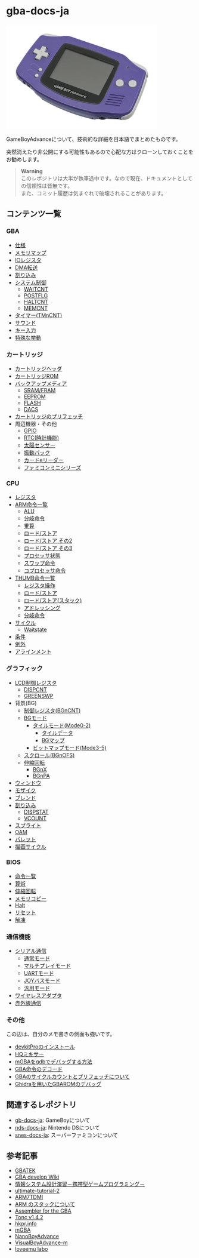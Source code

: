 # gba-docs-ja

<img src="images/purple.webp" height="280" />

GameBoyAdvanceについて、技術的な詳細を日本語でまとめたものです。

突然消えたり非公開にする可能性もあるので心配な方はクローンしておくことをお勧めします。

>**Warning**  
> このレポジトリは大半が執筆途中です。なので現在、ドキュメントとしての信頼性は皆無です。  
> また、コミット履歴は気まぐれで破壊されることがあります。

## コンテンツ一覧

### GBA

- [仕様](spec.md)
- [メモリマップ](memory.md)
- [IOレジスタ](io.md)
- [DMA転送](dma.md)
- [割り込み](interrupt.md)
- [システム制御](system.md)
  - [WAITCNT](system.md)
  - [POSTFLG](system.md)
  - [HALTCNT](system.md)
  - [MEMCNT](system.md)
- [タイマー(TMnCNT)](timer.md)
- [サウンド](sound.md)
- [キー入力](keypad.md)
- [特殊な挙動](unpredictable.md)

### カートリッジ

- [カートリッジヘッダ](cartridge/header.md)
- [カートリッジROM](cartridge/rom.md)
- [バックアップメディア](cartridge/backup/README.md)
  - [SRAM/FRAM](cartridge/backup/sram.md)
  - [EEPROM](cartridge/backup/eeprom.md)
  - [FLASH](cartridge/backup/flash.md)
  - [DACS](cartridge/backup/README.md)
- [カートリッジのプリフェッチ](cartridge/prefetch.md)
- 周辺機器・その他
  - [GPIO](cartridge/addon/gpio.md)
  - [RTC(時計機能)](cartridge/addon/rtc.md)
  - [太陽センサー](cartridge/addon/solar.md)
  - [振動パック](cartridge/addon/rumble.md)
  - [カードeリーダー](cartridge/addon/carde.md)
  - [ファミコンミニシリーズ](cartridge/addon/classic.md)

### CPU

- [レジスタ](arm7tdmi/register.md)
- [ARM命令一覧](arm7tdmi/instruction.md)
  - [ALU](arm7tdmi/arm/alu.md)
  - [分岐命令](arm7tdmi/arm/branch.md)
  - [乗算](arm7tdmi/arm/multiply.md)
  - [ロード/ストア](arm7tdmi/arm/loadstore.md)
  - [ロード/ストア その2](arm7tdmi/arm/loadstore2.md)
  - [ロード/ストア その3](arm7tdmi/arm/loadstore3.md)
  - [プロセッサ状態](arm7tdmi/arm/psr.md)
  - [スワップ命令](arm7tdmi/arm/swap.md)
  - [コプロセッサ命令](arm7tdmi/arm/coprocessor.md)
- [THUMB命令一覧](arm7tdmi/thumb/instruction.md)
  - [レジスタ操作](arm7tdmi/thumb/register.md)
  - [ロード/ストア](arm7tdmi/thumb/loadstore.md)
  - [ロード/ストア(スタック)](arm7tdmi/thumb/loadstore2.md)
  - [アドレッシング](arm7tdmi/thumb/addressing.md)
  - [分岐命令](arm7tdmi/thumb/branch.md)
- [サイクル](arm7tdmi/cycle.md)
  - [Waitstate](arm7tdmi/cycle.md)
- [条件](arm7tdmi/cond.md)
- [例外](arm7tdmi/exception.md)
- [アラインメント](arm7tdmi/alignment.md)

### グラフィック

- [LCD制御レジスタ](video/control.md)
  - [DISPCNT](video/control.md)
  - [GREENSWP](video/control.md)
- 背景(BG)
  - [制御レジスタ(BGnCNT)](video/bg/control.md)
  - [BGモード](video/bg/mode/)
    - [タイルモード(Mode0-2)](video/bg/mode/tile/README.md)
      - [タイルデータ](video/bg/mode/tile/tiledata.md)
      - [BGマップ](video/bg/mode/tile/bgmap.md)
    - [ビットマップモード(Mode3-5)](video/bg/mode/bitmap.md)
  - [スクロール(BGnOFS)](video/bg/scroll.md)
  - [伸縮回転](video/bg/scalerot.md)
    - [BGnX](video/bg/scalerot.md)
    - [BGnPA](video/bg/scalerot.md)
- [ウィンドウ](video/window.md)
- [モザイク](video/mosaic.md)
- [ブレンド](video/blend.md)
- [割り込み](video/interrupt.md)
  - [DISPSTAT](video/interrupt.md)
  - [VCOUNT](video/interrupt.md)
- [スプライト](video/sprite.md)
- [OAM](video/oam.md)
- [パレット](video/palette.md)
- [描画サイクル](video/scanline.md)

### BIOS

- [命令一覧](bios/bios.md)
- [算術](bios/arithmetic.md)
- [伸縮回転](bios/rotation_scaling.md)
- [メモリコピー](bios/memcpy.md)
- [Halt](bios/halt.md)
- [リセット](bios/reset.md)
- [解凍](bios/decompression.md)

### 通信機能

- [シリアル通信](communication/sio/README.md)
  - [通常モード](communication/sio/normal.md)
  - [マルチプレイモード](communication/sio/multiplayer.md)
  - [UARTモード](communication/sio/uart.md)
  - [JOYバスモード](communication/sio/joybus.md)
  - [汎用モード](communication/sio/general.md)
- [ワイヤレスアダプタ](communication/wireless.md)
- [赤外線通信](communication/infrared.md)

### その他

この辺は、自分のメモ書きの側面も強いです。

- [devkitProのインストール](others/homebrew/devkit.md)
- [HQミキサー](others/homebrew/hq_mixer.md)
- [mGBAをgdbでデバッグする方法](others/homebrew/mgba_with_gdb.md)
- [GBA命令のデコード](others/emudev/decode.md)
- [GBAのサイクルカウントとプリフェッチについて](others/emudev/cycle-counting-prefetch.md)
- [Ghidraを用いたGBAROMのデバッグ](others/ret/ghidra-debugger.md)

## 関連するレポジトリ

- [gb-docs-ja](https://github.com/akatsuki105/gb-docs-ja): GameBoyについて
- [nds-docs-ja](https://github.com/akatsuki105/nds-docs-ja): Nintendo DSについて
- [snes-docs-ja](https://github.com/akatsuki105/snes-docs-ja): スーパーファミコンについて

## 参考記事

- [GBATEK](https://web.archive.org/web/20210108175702/https://problemkaputt.de/gbatek.htm)
- [GBA develop Wiki](http://akkera102.sakura.ne.jp/gbadev/)
- [情報システム設計演習－携帯型ゲームプログラミング－](http://jaco.ec.t.kanazawa-u.ac.jp/edu/GBA/)
- [ultimate-tutorial-2](https://tutorial.feuniverse.us/)
- [ARM7TDMI](https://ngmansion.github.io/hokanko/ARM7TDMI/)
- [ARM のスタックについて](http://masahir0y.blogspot.com/2012/11/arm.html)
- [Assembler for the GBA](https://github.com/Touched/asm-tutorial/blob/master/doc.md)
- [Tonc v1.4.2](https://www.coranac.com/tonc/text/toc.htm)
- [hkpr.info](https://hkpr.info/ds/wiki/index.php)
- [mGBA](https://mgba.io/)
- [NanoBoyAdvance](https://github.com/fleroviux/NanoBoyAdvance)
- [VisualBoyAdvance-m](https://github.com/visualboyadvance-m/visualboyadvance-m)
- [loveemu labo](https://loveemu.hatenablog.com/)
